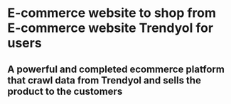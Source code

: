 # E-commerce website to shop from E-commerce website Trendyol for users

## A powerful and completed ecommerce platform that crawl data from Trendyol and sells the product to the customers
